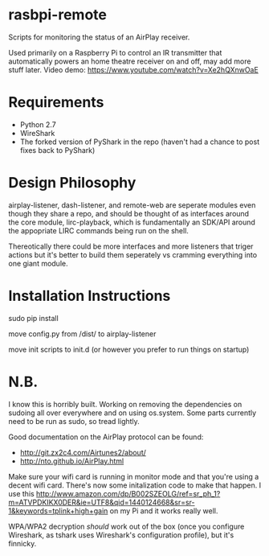 # rasbpi-remote 

Scripts for monitoring the status of an AirPlay receiver.

Used primarily on a Raspberry Pi to control an IR transmitter that automatically powers an home theatre receiver on and off, may add more stuff later. Video demo: https://www.youtube.com/watch?v=Xe2hQXnwOaE

# Requirements

- Python 2.7
- WireShark
- The forked version of PyShark in the repo (haven't had a chance to post fixes back to PyShark)

# Design Philosophy

airplay-listener, dash-listener, and remote-web are seperate modules even though they share a repo, and should be thought of as interfaces around the core module, lirc-playback, which is fundamentally an SDK/API around the appopriate LIRC commands being run on the shell. 

Thereotically there could be more interfaces and more listeners that triger actions but it's better to build them seperately vs cramming everything into one giant module. 

# Installation Instructions
sudo pip install 

move config.py from /dist/ to airplay-listener 

move init scripts to init.d (or however you prefer to run things on startup)

# N.B. 

I know this is horribly built. Working on removing the dependencies on sudoing all over everywhere and on using os.system. Some parts currently need to be run as sudo, so tread lightly. 

Good documentation on the AirPlay protocol can be found: 

- http://git.zx2c4.com/Airtunes2/about/ 
- http://nto.github.io/AirPlay.html

Make sure your wifi card is running in monitor mode and that you're using a decent wifi card. There's now some initalization code to make that happen. I use this http://www.amazon.com/dp/B002SZEOLG/ref=sr_ph_1?m=ATVPDKIKX0DER&ie=UTF8&qid=1440124668&sr=sr-1&keywords=tplink+high+gain on my Pi and it works really well.

WPA/WPA2 decryption *should* work out of the box (once you configure Wireshark, as tshark uses Wireshark's configuration profile), but it's finnicky. 
